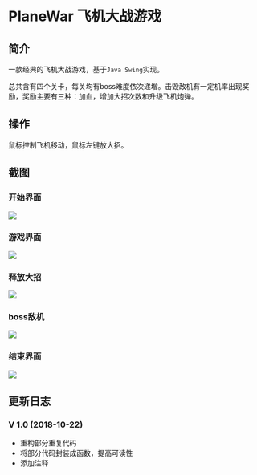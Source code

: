# PlaneWar 飞机大战游戏

## 简介

一款经典的飞机大战游戏，基于`Java Swing`实现。

总共含有四个关卡，每关均有boss难度依次递增。击毁敌机有一定机率出现奖励，奖励主要有三种：加血，增加大招次数和升级飞机炮弹。

## 操作

鼠标控制飞机移动，鼠标左键放大招。

## 截图

### 开始界面

![](images/screenshots/screenshot1.png)

### 游戏界面

![](images/screenshots/screenshot2.png)

### 释放大招

![](images/screenshots/screenshot3.png)

### boss敌机

![](images/screenshots/screenshot4.png)

### 结束界面

![](images/screenshots/screenshot5.png)



## 更新日志

### V 1.0 (2018-10-22)

+ 重构部分重复代码
+ 将部分代码封装成函数，提高可读性
+ 添加注释